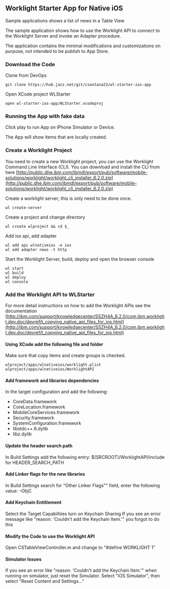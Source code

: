 ## Worklight Starter App for Native iOS

Sample applications shows a list of news in a Table View

The sample application shows how to use the Worklight API to connect to the Worklight Server and invoke an Adapter procedure.

The application contains the minimal modifications and customizations on purpose, not intended to be publish to App Store.

### Download the Code

Clone from DevOps

	git clone https://hub.jazz.net/git/csantana23/wl-starter-ios-app


Open XCode project WLStarter
    
    open wl-starter-ios-app/WLStarter.xcodeproj


### Running the App with fake data

Click play to run App on iPhone Simulator or Device. 

The App will show items that are locally created.


### Create a Worklight Project
You need to create a new Worklight project, you can use the Worklight Command Line Interface (CLI).
You can download and install the CLI from here [http://public.dhe.ibm.com/ibmdl/export/pub/software/mobile-solutions/worklight/worklight_cli_installer_6.2.0.zip](http://public.dhe.ibm.com/ibmdl/export/pub/software/mobile-solutions/worklight/worklight_cli_installer_6.2.0.zip)

Create a worklight server, this is only need to be done once.
    
    wl create-server
    
Create a project and change directory

    wl create wlproject && cd $_
    
Add ios api, add adapter

    wl add api wlnativeios -e ios
    wl add adapter news -t http

Start the Worklight Server, build, deploy and open the browser console
    
    wl start
    wl build
    wl deploy
    wl console

### Add the Worklight API to WLStarter
For more detail instructions on how to add the Worklight APIs see the documentation [http://ibm.com/support/knowledgecenter/SSZH4A_6.2.0/com.ibm.worklight.dev.doc/devref/t_copying_native_api_files_for_ios.html](http://ibm.com/support/knowledgecenter/SSZH4A_6.2.0/com.ibm.worklight.dev.doc/devref/t_copying_native_api_files_for_ios.html)

#### Using XCode add the following file and folder
Make sure that copy items and create groups is checked.

    wlproject/apps/wlnativeios/worklight.plist
    wlproject/apps/wlnativeios/WorklightAPI

#### Add framework and libraries dependencies
In the target configuration and add the following:

- CoreData.framework
- CoreLocation.framework
- MobileCoreServices.framework
- Security.framework
- SystemConfiguration.framework
- libstdc++.6.dylib
- libz.dylib

#### Update the header search path
In Build Settings add the following entry: $(SRCROOT)/WorklightAPI/include for HEADER_SEARCH_PATH

#### Add Linker flags for the new libraries
In Build Settings  search for "Other Linker Flags"" field, enter the following value: -ObjC

#### Add Keychain Entitlement
Select the Target Capabiltiies turn on Keychain Sharing
If you see an error message like "reason: 'Couldn't add the Keychain Item.'" you forgot to do this

#### Modify the Code to use the Worklight API
Open CSTableViewController.m and change to "#define WORKLIGHT 1"


#### Simulator Issues
If you see an error like "reason: 'Couldn't add the Keychain Item.'" when running on simulator, just reset the Simulator. 
Select "iOS Simulator", then select "Reset Content and Settings..."



